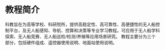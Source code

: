# 教程简介

科教旨在为高等学校、科研院所，提供高稳定性、高可靠性、高便捷性的无人船控制平台，及无人船感知、导航、控算和决策等专业学习教程。可应用于无人船学科探索、无人船竞赛、无人船巡检/检测/养殖等应用场景研究。
教程主要分为三个部分，包括硬件组成、遥控器使用说明、地面站使用说明。
